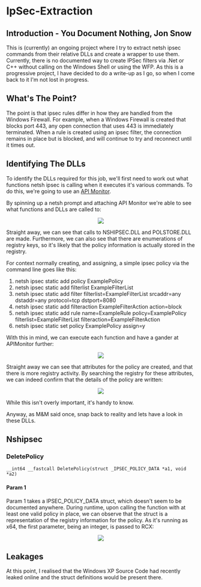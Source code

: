 # IpSec-Extraction
## Introduction - You Document Nothing, Jon Snow
This is (currently) an ongoing project where I try to extract netsh ipsec commands from their relative DLLs and create a wrapper to use them. Currently, there is no documented way to create IPSec filters via .Net or C++ without calling on the Windows Shell or using the WFP. 
As this is a progressive project, I have decided to do a write-up as I go, so when I come back to it I'm not lost in progress.
## What's The Point?
The point is that ipsec rules differ in how they are handled from the Windows Firewall. For example, when a Windows Firewall is created that blocks port 443, any open connection that uses 443 is immediately terminated. When a rule is created using an ipsec filter, the connection remains in place but is blocked, and will continue to try and reconnect until it times out.
## Identifying The DLLs
To identify the DLLs required for this job, we'll first need to work out what functions netsh ipsec is calling when it executes it's various commands. To do this, we're going to use an [API Monitor](http://www.rohitab.com/apimonitor).

By spinning up a netsh prompt and attaching API Monitor we're able to see what functions and DLLs are called to:
<p align="center">
  <img src="https://i.imgur.com/k4DCtwE.png"/>
</p>

Straight away, we can see that calls to NSHIPSEC.DLL and POLSTORE.DLL are made. Furthermore, we can also see that there are enumerations of registry keys, so it's likely that the policy information is actually stored in the registry.

For context normally creating, and assigning, a simple ipsec policy via the command line goes like this:
1. netsh ipsec static add policy ExamplePolicy
2. netsh ipsec static add filterlist ExampleFilterList
3. netsh ipsec static add filter filterlist=ExampleFilterList srcaddr=any dstaddr=any protocol=tcp dstport=8080
4. netsh ipsec static add filteraction ExampleFilterAction action=block
5. netsh ipsec static add rule name=ExampleRule policy=ExamplePolicy filterlist=ExampleFilterList filteraction=ExampleFilterAction
6. netsh ipsec static set policy ExamplePolicy assign=y

With this in mind, we can execute each function and have a gander at APIMonitor further:
<p align="center">
  <img src="https://i.imgur.com/7ijDcqU.png"/>
</p>

Straight away we can see that attributes for the policy are created, and that there is more registry activity. By searching the registry for these attributes, we can indeed confirm that the details of the policy are written:

<p align="center">
  <img src="https://i.imgur.com/4H1tXAi.png"/>
</p>

While this isn't overly important, it's handy to know.

Anyway, as M&M said once, snap back to reality and lets have a look in these DLLs.

## Nshipsec
### DeletePolicy
```
__int64 __fastcall DeletePolicy(struct _IPSEC_POLICY_DATA *a1, void *a2)
```
#### Param 1
Param 1 takes a IPSEC_POLICY_DATA struct, which doesn't seem to be documented anywhere. During runtime, upon calling the function with at least one valid policy in place, we can observe that the struct is a representation of the registry information for the policy.
As it's running as x64, the first parameter, being an integer, is passed to RCX:

<p align="center">
  <img src="https://i.imgur.com/m4teMNm.png"/>
</p>

## Leakages
At this point, I realised that the Windows XP Source Code had recently leaked online and the struct definitions would be present there.

